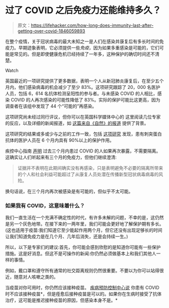 # 过了 COVID 之后免疫力还能维持多久？

> 原文：<https://lifehacker.com/how-long-does-immunity-last-after-getting-over-covid-1846059893>

在整个疫情，关于冠状病毒的最大未知之一是人们在感染并康复后有多长时间的免疫力。早期迹象表明，它必须提供一些*免疫*，因为如果多重感染是可能的，它们可能是常见的。但是即使健康危机已经持续了一年多，这种保护的确切时间还不清楚。

Watch

英国最近的一项研究提供了更多数据，表明一个人从新冠肺炎康复后，在至少五个月内，他们感染病毒的机会减少了至少 83%。这项研究跟踪了 20，000 名医护人员，包括 6，614 名抗体检测呈阳性的参与者。与未感染 COVID 的人相比，感染 COVID 的人再次感染的可能性降低了 83%。实际的保护可能比这更高，因为调查者在该组中发现了 44 个“可能的”再感染。

这项研究尚未经过同行评议，但你可以在英国科学媒体中心的 这里阅读几位专家的反应，以及详细的新闻报道，如 [这篇来自《自然》的报道](https://www.nature.com/articles/d41586-021-00071-6) 提供了背景。

这项研究的结果或多或少与之前的工作一致，包括 [这项研究](https://www.nejm.org/doi/full/10.1056/NEJMoa2034545) 发现，患有刺突蛋白抗体的医护人员在 6 个月内具有 90%以上的保护作用。

疾控中心指南 [声明](https://www.cdc.gov/coronavirus/2019-ncov/hcp/duration-isolation.html) 过去三个月内患过 COVID 的人如果再次暴露，不需要隔离。这确实让人们听起来有三个月的免疫力，但他们继续澄清:

> 证据并不表明在此期间确实没有再感染，只是表明避免不必要的隔离所带来的个人和社会利益可能超过了从康复人员处潜在传播新型冠状病毒病毒的风险。

换句话说，在三个月内再次被感染是有可能的，但似乎不太可能。

### 如果我有 COVID，这意味着什么？

我们一直生活在一个充满不确定性的时代，有许多未解的问题，不幸的是，这仍然是另一个灰色地带。在接下来的一两年里，我们可能会更好地了解保护期有多长。(这也适用于疫苗:我们知道它至少能起作用两个月，但它还没有出现足够长的时间让我们知道免疫力是在几个月、几年后消失，还是会持续一生。)

所以，以下是专家们的建议:首先，你可能会感到欣慰的是知道你可能有一些保护措施。这是好消息。但这不是可操作的新闻:你仍然必须做基本上和我们其他人一样的事情。

例如，戴口罩和遵守所有通常的社交距离规则仍然很重要。不要以为你可以站得很近，随意对人咳嗽之类的。

当疫苗对你可用时，你仍然应该接种疫苗。 [疾病预防控制中心说](https://www.cdc.gov/vaccines/covid-19/info-by-product/clinical-considerations.html#SARS-CoV-2-infection) 你患有 COVID 时不应该接种疫苗*，但是痊愈后接种疫苗是可以的。如果你在生病时接受了抗体治疗，这可能是推迟接种疫苗的原因，但感染本身不是。*